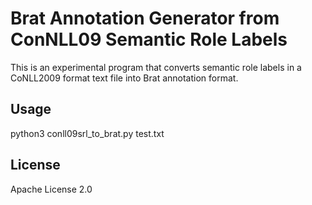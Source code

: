 # Brat Annotation Generator from ConNLL09 Semantic Role Labels
This is an experimental program that converts semantic role labels in a CoNLL2009 format text file into Brat annotation format.


## Usage
python3 conll09srl_to_brat.py test.txt

## License
Apache License 2.0


